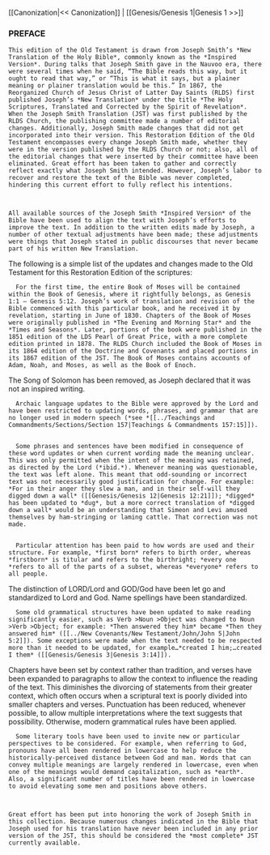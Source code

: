 [[Canonization|<< Canonization]]  |  [[Genesis/Genesis 1|Genesis 1 >>]]

### PREFACE

    This edition of the Old Testament is drawn from Joseph Smith’s *New Translation of the Holy Bible*, commonly known as the *Inspired Version*. During talks that Joseph Smith gave in the Nauvoo era, there were several times when he said, “The Bible reads this way, but it ought to read that way,” or “This is what it says, but a plainer meaning or plainer translation would be this.” In 1867, the Reorganized Church of Jesus Christ of Latter Day Saints (RLDS) first published Joseph’s *New Translation* under the title *The Holy Scriptures, Translated and Corrected by the Spirit of Revelation*. When the Joseph Smith Translation (JST) was first published by the RLDS Church, the publishing committee made a number of editorial changes. Additionally, Joseph Smith made changes that did not get incorporated into their version. This Restoration Edition of the Old Testament encompasses every change Joseph Smith made, whether they were in the version published by the RLDS Church or not; also, all of the editorial changes that were inserted by their committee have been eliminated. Great effort has been taken to gather and correctly reflect exactly what Joseph Smith intended. However, Joseph’s labor to recover and restore the text of the Bible was never completed, hindering this current effort to fully reflect his intentions.
  


    All available sources of the Joseph Smith *Inspired Version* of the Bible have been used to align the text with Joseph’s efforts to improve the text. In addition to the written edits made by Joseph, a number of other textual adjustments have been made; these adjustments were things that Joseph stated in public discourses that never became part of his written New Translation.
  

The following is a simple list of the updates and changes made to the Old Testament for this Restoration Edition of the scriptures:



      For the first time, the entire Book of Moses will be contained within the Book of Genesis, where it rightfully belongs, as Genesis 1:1 – Genesis 5:12. Joseph’s work of translation and revision of the Bible commenced with this particular book, and he received it by revelation, starting in June of 1830. Chapters of the Book of Moses were originally published in *The Evening and Morning Star* and the *Times and Seasons*. Later, portions of the book were published in the 1851 edition of the LDS Pearl of Great Price, with a more complete edition printed in 1878. The RLDS Church included the Book of Moses in its 1864 edition of the Doctrine and Covenants and placed portions in its 1867 edition of the JST. The Book of Moses contains accounts of Adam, Noah, and Moses, as well as the Book of Enoch.
    
The Song of Solomon has been removed, as Joseph declared that it was not an inspired writing.

      Archaic language updates to the Bible were approved by the Lord and have been restricted to updating words, phrases, and grammar that are no longer used in modern speech (*see *[[../Teachings and Commandments/Sections/Section 157|Teachings & Commandments 157:15]]).
    

      Some phrases and sentences have been modified in consequence of these word updates or when current wording made the meaning unclear. This was only permitted when the intent of the meaning was retained, as directed by the Lord (*ibid.*). Whenever meaning was questionable, the text was left alone. This meant that odd-sounding or incorrect text was not necessarily good justification for change. For example: *For in their anger they slew a man, and in their self-will they digged down a wall* ([[Genesis/Genesis 12|Genesis 12:21]]); *digged* has been updated to *dug*, but a more correct translation of *digged down a wall* would be an understanding that Simeon and Levi amused themselves by ham-stringing or laming cattle. That correction was not made.
    

      Particular attention has been paid to how words are used and their structure. For example, *first born* refers to birth order, whereas *firstborn* is titular and refers to the birthright; *every one *refers to all of the parts of a subset, whereas *everyone* refers to all people.
    
The distinction of LORD/Lord and GOD/God have been let go and standardized to Lord and God.
Name spellings have been standardized.

      Some old grammatical structures have been updated to make reading significantly easier, such as Verb >Noun >Object was changed to Noun >Verb >Object; for example: *Then answered they him* became *Then they answered him* ([[../New Covenants/New Testament/John/John 5|John 5:2]]). Some exceptions were made when the text needed to be respected more than it needed to be updated, for example…*created I him;…created I them* ([[Genesis/Genesis 3|Genesis 3:14]]).
    
Chapters have been set by context rather than tradition, and verses have been expanded to paragraphs to allow the context to influence the reading of the text. This diminishes the divorcing of statements from their greater context, which often occurs when a scriptural text is poorly divided into smaller chapters and verses.
Punctuation has been reduced, whenever possible, to allow multiple interpretations where the text suggests that possibility. Otherwise, modern grammatical rules have been applied.

      Some literary tools have been used to invite new or particular perspectives to be considered. For example, when referring to God, pronouns have all been rendered in lowercase to help reduce the historically-perceived distance between God and man. Words that can convey multiple meanings are largely rendered in lowercase, even when one of the meanings would demand capitalization, such as *earth*. Also, a significant number of titles have been rendered in lowercase to avoid elevating some men and positions above others.
    


    Great effort has been put into honoring the work of Joseph Smith in this collection. Because numerous changes indicated in the Bible that Joseph used for his translation have never been included in any prior version of the JST, this should be considered the *most complete* JST currently available.